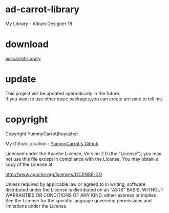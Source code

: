 # ad-carrot-library
My Library - Altium Designer 18

# download 
[ad-carrot-library](https://github.com/CRThu/ad-carrot-library/tree/master/library)
    
# update  
This project will be updated aperiodically in the future.  
If you want to use other basic packages,you can create an issue to tell me.  

# copyright

Copyright YummyCarrot(huyuzhe)  

My Github Location : [YummyCarrot's Github](https://github.com/CRThu)

Licensed under the Apache License, Version 2.0 (the "License");
you may not use this file except in compliance with the License.
You may obtain a copy of the License at

http://www.apache.org/licenses/LICENSE-2.0

Unless required by applicable law or agreed to in writing, software
distributed under the License is distributed on an "AS IS" BASIS,
WITHOUT WARRANTIES OR CONDITIONS OF ANY KIND, either express or implied.
See the License for the specific language governing permissions and
limitations under the License.
